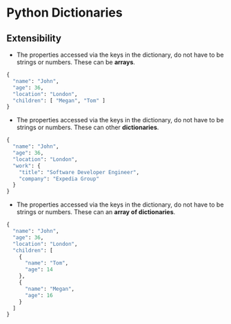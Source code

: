 # Python Dictionaries

## Extensibility

* The properties accessed via the keys in the dictionary, do not have to be strings or numbers. These can be **arrays**.

```python
{
  "name": "John",
  "age": 36,
  "location": "London",
  "children": [ "Megan", "Tom" ]
}
```

* The properties accessed via the keys in the dictionary, do not have to be strings or numbers. These can other **dictionaries**.

```python
{
  "name": "John",
  "age": 36,
  "location": "London",
  "work": {
    "title": "Software Developer Engineer",
    "company": "Expedia Group"
  }
}
```

* The properties accessed via the keys in the dictionary, do not have to be strings or numbers. These can an **array of dictionaries**.

```python
{
  "name": "John",
  "age": 36,
  "location": "London",
  "children": [
    {
      "name": "Tom",
      "age": 14
    },
    {
      "name": "Megan",
      "age": 16
    }
  ]
}
```

